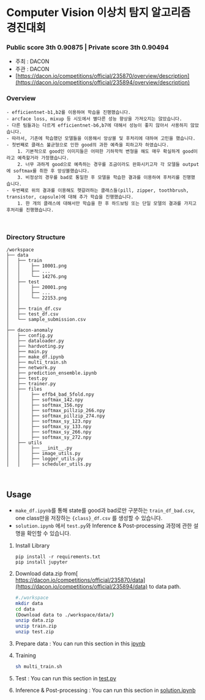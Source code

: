 # Computer Vision 이상치 탐지 알고리즘 경진대회

### Public score 3th 0.90875 | Private score 3th 0.90494

* 주최 : DACON
* 주관 : DACON
* [https://dacon.io/competitions/official/235870/overview/description](https://dacon.io/competitions/official/235894/overview/description)

### Overview
    - efficientnet-b1,b2를 이용하여 학습을 진행했습니다.
    - arcface loss, mixup 등 시도에서 별다른 성능 향상을 가져오지는 않았습니다.
    - 다른 팀들과는 다르게 efficientnet-b6,b7에 대해서 성능이 좋지 않아서 사용하지 않았습니다.
    - 따라서, 기존에 학습했던 모델들을 이용해서 앙상블 및 후처리에 대하여 고민을 했습니다.
    - 첫번째로 클래스 불균형으로 인한 good의 과한 예측을 피하고자 하였습니다.
        1. 기본적으로 good인 이미지들은 어떠한 기하학적 변형을 해도 매우 확실하게 good이라고 예측할거라 가정했습니다.
        2. 너무 과하게 good으로 예측하는 경우를 조금이라도 완화시키고자 각 모델들 output에 softmax를 취한 후 앙상블했습니다.
        3. 비정상의 경우를 bad로 통일한 후 모델을 학습한 결과를 이용하여 후처리를 진행했습니다.
    - 두번째로 위의 결과를 이용해도 헷갈려하는 클래스들(pill, zipper, toothbrush, transistor, capsule)에 대해 추가 학습을 진행했습니다.
        1. 한 개의 클래스에 대해서만 학습을 한 후 하드보팅 또는 단일 모델의 결과를 가지고 후처리를 진행했습니다. 

<br>

### Directory Structure
```
/workspace
├── data
│   ├── train
│   │    ├── 10001.png
│   │    ├── ...
│   │    └── 14276.png
│   ├── test
│   │    ├── 20001.png
│   │    ├── ...
│   │    └── 22153.png
│   │    
│   ├── train_df.csv
│   ├── test_df.csv
│   └── sample_submission.csv
│
├── dacon-anomaly
│   ├── config.py
│   ├── dataloader.py
│   ├── hardvoting.py
│   ├── main.py
│   ├── make_df.ipynb
│   ├── multi_train.sh
│   ├── network.py
│   ├── prediction_ensemble.ipynb
│   ├── test.py
│   ├── trainer.py
│   ├── files
│   │    ├── effb4_bad_5fold.npy
│   │    ├── softmax_142.npy
│   │    ├── softmax_156.npy
│   │    ├── softmax_pillzip_266.npy
│   │    ├── softmax_pillzip_274.npy
│   │    ├── softmax_sy_123.npy
│   │    ├── softmax_sy_133.npy
│   │    ├── softmax_sy_266.npy
│   │    ├── softmax_sy_272.npy
│   ├── utils
│   │    ├── __init__.py
│   │    ├── image_utils.py
│   │    ├── logger_utils.py
│   │    ├── scheduler_utils.py
```
<br>

## Usage
- `make_df.ipynb`를 통해 state를 good과 bad로만 구분하는 `train_df_bad.csv`, one class만을 저장하는 `{class}_df.csv` 를 생성할 수 있습니다.
- `solution.ipynb` 에서 `test.py`와 Inference & Post-processing 과정에 관한 설명을 확인할 수 있습니다.

1. Install Library
    ```
    pip install -r requirements.txt
    pip install jupyter
    ```
2. Download data.zip from[ https://dacon.io/competitions/official/235870/data](https://dacon.io/competitions/official/235894/data) to data path.
    ```bash
    #./workspace
    mkdir data
    cd data
    (Download data to ./workspace/data/)
    unzip data.zip
    unzip train.zip
    unzip test.zip
    ```
3. Prepare data : You can run this section in this [ipynb](make_df.ipynb)

4. Training
   ```bash
   sh multi_train.sh
   ```
5. Test : You can run this section in [test.py](test.py)

6. Inference & Post-processing : You can run this section in [solution.ipynb](solution.ipynb)

